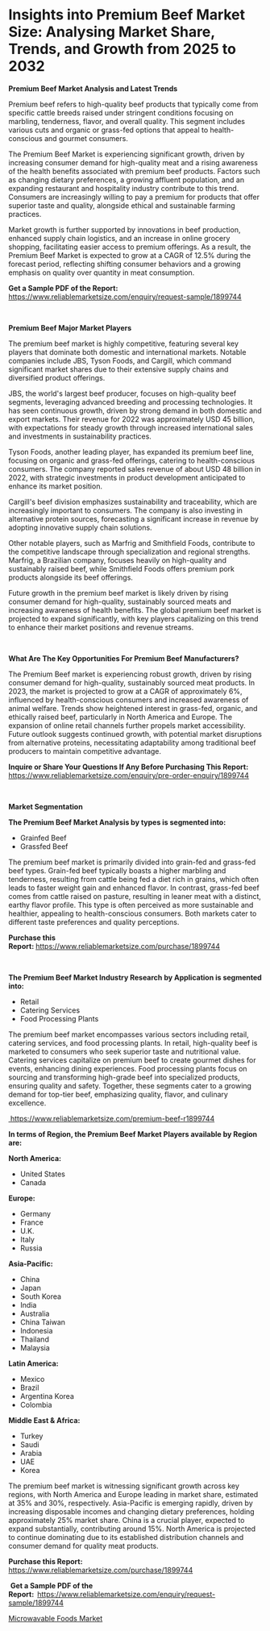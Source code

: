 <p><h1>Insights into Premium Beef Market Size: Analysing Market Share, Trends, and Growth from 2025 to 2032</h1></p><p><strong>Premium Beef Market Analysis and Latest Trends</strong></p>
<p><p>Premium beef refers to high-quality beef products that typically come from specific cattle breeds raised under stringent conditions focusing on marbling, tenderness, flavor, and overall quality. This segment includes various cuts and organic or grass-fed options that appeal to health-conscious and gourmet consumers.</p><p>The Premium Beef Market is experiencing significant growth, driven by increasing consumer demand for high-quality meat and a rising awareness of the health benefits associated with premium beef products. Factors such as changing dietary preferences, a growing affluent population, and an expanding restaurant and hospitality industry contribute to this trend. Consumers are increasingly willing to pay a premium for products that offer superior taste and quality, alongside ethical and sustainable farming practices.</p><p>Market growth is further supported by innovations in beef production, enhanced supply chain logistics, and an increase in online grocery shopping, facilitating easier access to premium offerings. As a result, the Premium Beef Market is expected to grow at a CAGR of 12.5% during the forecast period, reflecting shifting consumer behaviors and a growing emphasis on quality over quantity in meat consumption.</p></p>
<p><strong>Get a Sample PDF of the Report:&nbsp;</strong> <a href="https://www.reliablemarketsize.com/enquiry/request-sample/1899744?utm_campaign=1143&utm_medium=2&utm_source=Github&utm_content=ia&utm_term=14022025&utm_id=premium-beef">https://www.reliablemarketsize.com/enquiry/request-sample/1899744</a></p>
<p>&nbsp;</p>
<p><strong>Premium Beef Major Market Players</strong></p>
<p><p>The premium beef market is highly competitive, featuring several key players that dominate both domestic and international markets. Notable companies include JBS, Tyson Foods, and Cargill, which command significant market shares due to their extensive supply chains and diversified product offerings.</p><p>JBS, the world's largest beef producer, focuses on high-quality beef segments, leveraging advanced breeding and processing technologies. It has seen continuous growth, driven by strong demand in both domestic and export markets. Their revenue for 2022 was approximately USD 45 billion, with expectations for steady growth through increased international sales and investments in sustainability practices.</p><p>Tyson Foods, another leading player, has expanded its premium beef line, focusing on organic and grass-fed offerings, catering to health-conscious consumers. The company reported sales revenue of about USD 48 billion in 2022, with strategic investments in product development anticipated to enhance its market position.</p><p>Cargill's beef division emphasizes sustainability and traceability, which are increasingly important to consumers. The company is also investing in alternative protein sources, forecasting a significant increase in revenue by adopting innovative supply chain solutions.</p><p>Other notable players, such as Marfrig and Smithfield Foods, contribute to the competitive landscape through specialization and regional strengths. Marfrig, a Brazilian company, focuses heavily on high-quality and sustainably raised beef, while Smithfield Foods offers premium pork products alongside its beef offerings.</p><p>Future growth in the premium beef market is likely driven by rising consumer demand for high-quality, sustainably sourced meats and increasing awareness of health benefits. The global premium beef market is projected to expand significantly, with key players capitalizing on this trend to enhance their market positions and revenue streams.</p></p>
<p>&nbsp;</p>
<p><strong>What Are The Key Opportunities For Premium Beef Manufacturers?</strong></p>
<p><p>The Premium Beef market is experiencing robust growth, driven by rising consumer demand for high-quality, sustainably sourced meat products. In 2023, the market is projected to grow at a CAGR of approximately 6%, influenced by health-conscious consumers and increased awareness of animal welfare. Trends show heightened interest in grass-fed, organic, and ethically raised beef, particularly in North America and Europe. The expansion of online retail channels further propels market accessibility. Future outlook suggests continued growth, with potential market disruptions from alternative proteins, necessitating adaptability among traditional beef producers to maintain competitive advantage.</p></p>
<p><strong>Inquire or Share Your Questions If Any Before Purchasing This Report:</strong> <a href="https://www.reliablemarketsize.com/enquiry/pre-order-enquiry/1899744?utm_campaign=1143&utm_medium=2&utm_source=Github&utm_content=ia&utm_term=14022025&utm_id=premium-beef">https://www.reliablemarketsize.com/enquiry/pre-order-enquiry/1899744</a></p>
<p>&nbsp;</p>
<p><strong>Market Segmentation</strong></p>
<p><strong>The Premium Beef Market Analysis by types is segmented into:</strong></p>
<p><ul><li>Grainfed Beef</li><li>Grassfed Beef</li></ul></p>
<p><p>The premium beef market is primarily divided into grain-fed and grass-fed beef types. Grain-fed beef typically boasts a higher marbling and tenderness, resulting from cattle being fed a diet rich in grains, which often leads to faster weight gain and enhanced flavor. In contrast, grass-fed beef comes from cattle raised on pasture, resulting in leaner meat with a distinct, earthy flavor profile. This type is often perceived as more sustainable and healthier, appealing to health-conscious consumers. Both markets cater to different taste preferences and quality perceptions.</p></p>
<p><strong>Purchase this Report:&nbsp;</strong><a href="https://www.reliablemarketsize.com/purchase/1899744?utm_campaign=1143&utm_medium=2&utm_source=Github&utm_content=ia&utm_term=14022025&utm_id=premium-beef">https://www.reliablemarketsize.com/purchase/1899744</a></p>
<p>&nbsp;</p>
<p><strong>The Premium Beef Market Industry Research by Application is segmented into:</strong></p>
<p><ul><li>Retail</li><li>Catering Services</li><li>Food Processing Plants</li></ul></p>
<p><p>The premium beef market encompasses various sectors including retail, catering services, and food processing plants. In retail, high-quality beef is marketed to consumers who seek superior taste and nutritional value. Catering services capitalize on premium beef to create gourmet dishes for events, enhancing dining experiences. Food processing plants focus on sourcing and transforming high-grade beef into specialized products, ensuring quality and safety. Together, these segments cater to a growing demand for top-tier beef, emphasizing quality, flavor, and culinary excellence.</p></p>
<p><a href="https://www.reliablemarketsize.com/premium-beef-r1899744?utm_campaign=1143&utm_medium=2&utm_source=Github&utm_content=ia&utm_term=14022025&utm_id=premium-beef">&nbsp;https://www.reliablemarketsize.com/premium-beef-r1899744</a></p>
<p><strong>In terms of Region, the Premium Beef Market Players available by Region are:</strong></p>
<p>
    <p> <strong> North America: </strong>
        <ul>
            <li>United States</li>
            <li>Canada</li>
        </ul>
        </p> 
    <p> <strong> Europe: </strong>
        <ul>
            <li>Germany</li>
            <li>France</li>
            <li>U.K.</li>
            <li>Italy</li>
            <li>Russia</li>
        </ul>
        </p> 
    <p> <strong> Asia-Pacific: </strong>
        <ul>
            <li>China</li>
            <li>Japan</li>
            <li>South Korea</li>
            <li>India</li>
            <li>Australia</li>
            <li>China Taiwan</li>
            <li>Indonesia</li>
            <li>Thailand</li>
            <li>Malaysia</li>
        </ul>
        </p> 
    <p> <strong> Latin America: </strong>
        <ul>
            <li>Mexico</li>
            <li>Brazil</li>
            <li>Argentina Korea</li>
            <li>Colombia</li>
        </ul>
        </p> 
    <p> <strong> Middle East & Africa: </strong>
        <ul>
            <li>Turkey</li>
            <li>Saudi</li>
            <li>Arabia</li>
            <li>UAE</li>
            <li>Korea</li>
        </ul>
    </p>
    </p>
<p><p>The premium beef market is witnessing significant growth across key regions, with North America and Europe leading in market share, estimated at 35% and 30%, respectively. Asia-Pacific is emerging rapidly, driven by increasing disposable incomes and changing dietary preferences, holding approximately 25% market share. China is a crucial player, expected to expand substantially, contributing around 15%. North America is projected to continue dominating due to its established distribution channels and consumer demand for quality meat products.</p></p>
<p><strong>Purchase this Report: </strong><a href="https://www.reliablemarketsize.com/purchase/1899744?utm_campaign=1143&utm_medium=2&utm_source=Github&utm_content=ia&utm_term=14022025&utm_id=premium-beef">https://www.reliablemarketsize.com/purchase/1899744</a></p>
<p>&nbsp;<strong>Get a Sample PDF of the Report:&nbsp;&nbsp;</strong><a href="https://www.reliablemarketsize.com/enquiry/request-sample/1899744?utm_campaign=1143&utm_medium=2&utm_source=Github&utm_content=ia&utm_term=14022025&utm_id=premium-beef">https://www.reliablemarketsize.com/enquiry/request-sample/1899744</a></p>
<p><strong></strong></p>
<p><p><a href="https://github.com/castoriffic/Market-Research-Report-List-5/blob/main/microwavable-foods-market.md?utm_campaign=1143&utm_medium=2&utm_source=Github&utm_content=ia&utm_term=14022025&utm_id=premium-beef">Microwavable Foods Market</a></p></p>